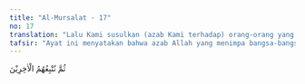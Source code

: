 ```yaml
---
title: "Al-Mursalat - 17"
no: 17
translation: "Lalu Kami susulkan (azab Kami terhadap) orang-orang yang datang kemudian."
tafsir: "Ayat ini menyatakan bahwa azab Allah yang menimpa bangsa-bangsa dahulu kala itu silih berganti datangnya. Umat yang satu binasa, ada umat lain yang serupa. Pada saatnya mereka akan binasa pula bila tidak mau belajar dari sejarah nenek moyang mereka yang mendurhakai Allah dan rasul-Nya.\n\nDengan penurunan Al-Qur'an, Allah memperingatkan orang Mekah yang bersikap menantang dan mendustakan Nabi Muhammad dan juga kepada umat yang hidup sesudah beliau pada masa kini dan akan datang. Hendaklah umat manusia selalu belajar dari sejarah, karena sejarah itu akan datang mengulang dirinya."
---
```


ثُمَّ نُتْبِعُهُمُ الْاٰخِرِيْنَ 
